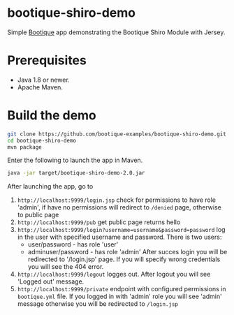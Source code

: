 # bootique-shiro-demo

Simple [Bootique](http://bootique.io) app demonstrating the Bootique Shiro Module with Jersey.

# Prerequisites
* Java 1.8 or newer.
* Apache Maven.

# Build the demo

```bash
git clone https://github.com/bootique-examples/bootique-shiro-demo.git
cd bootique-shiro-demo
mvn package
```
Enter the following to launch the app in Maven.

```bash
java -jar target/bootique-shiro-demo-2.0.jar
```

After launching the app, go to

1. `http://localhost:9999/login.jsp` check for permissions to have role 'admin', if have no permissions will redirect to `/denied` page, otherwise to public page
2. `http://localhost:9999/pub` get public page returns hello
3. `http://localhost:9999/login?username=username&password=password` log in the user with specified username and password.
    There is two users:
    * user/password - has role 'user'
    * adminuser/password - has role 'admin'
    After succes login you will be redirected to '/login.jsp' page. If you will specify wrong credentials you will see the 404 error.
4.  `http://localhost:9999/logout` logges out. After logout you will see 'Logged out' message.
5.  `http://localhost:9999/private` endpoint with configured  permissions in `bootique.yml` file. 
If you logged in with 'admin' role you will see 'admin' message otherwise you will be redirected to `/login.jsp`


